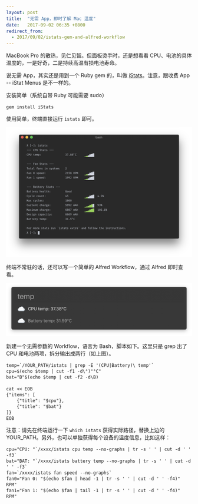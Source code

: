 ```yaml
---
layout: post
title:  "无需 App，即时了解 Mac 温度"
date:   2017-09-02 06:35 +0800
redirect_from:
  - 2017/09/02/istats-gem-and-alfred-workflow
---
```


MacBook Pro 的散热，见仁见智。但面板烫手时，还是想看看 CPU、电池的具体温度的，一是好奇，二是持续高温有损电池寿命。

说无需 App，其实还是用到一个 Ruby gem 的，叫做 [iStats](http://chris911.github.io/iStats/)。注意，跟收费 App -- iStat Menus 是不一样的。

安装简单（系统自带 Ruby 可能需要 sudo）

```shell
gem install iStats
```

 使用简单，终端直接运行 `istats` 即可。

![iStats in iTerm2](/files/2017/09/02/istats.png)

终端不常驻的话，还可以写一个简单的 Alfred Workflow，通过 Alfred 即时查看。

![iStats in Alfred](/files/2017/09/02/istats_in_alfred.png)

新建一个无需参数的 Workflow，语言为 Bash，脚本如下。这里只是 grep 出了 CPU 和电池两项，拆分输出成两行（如上图）。

```shell
temp=`/YOUR_PATH/istats | grep -E '(CPU|Battery)\ temp'`
cpu=$(echo $temp | cut -f1 -d\°)"°C"
bat="B"$(echo $temp | cut -f2 -d\B)

cat << EOB
{"items": [
    {"title": "$cpu"},
	{"title": "$bat"}
]}
EOB
```

注意：请先在终端运行一下 `which istats` 获得实际路径，替换上边的 YOUR_PATH。另外，也可以单独获得每个设备的温度信息，比如这样：

```shell
cpu="CPU: "`/xxxx/istats cpu temp --no-graphs | tr -s ' ' | cut -d ' ' -f3`
bat="BAT: "`/xxxx/istats battery temp --no-graphs | tr -s ' ' | cut -d ' ' -f3`
fan=`/xxxx/istats fan speed --no-graphs`
fan0="Fan 0: "$(echo $fan | head -1 | tr -s ' ' | cut -d ' ' -f4)" RPM"
fan1="Fan 1: "$(echo $fan | tail -1 | tr -s ' ' | cut -d ' ' -f4)" RPM"
```


